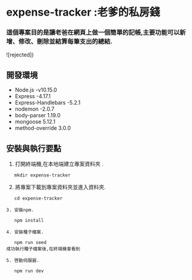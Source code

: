 # expense-tracker :老爹的私房錢

### 這個專案目的是讓老爸在網頁上做一個簡單的記帳,主要功能可以新增、修改、刪除並結算每筆支出的總結.

![rejected])

## 開發環境

- Node.js -v10.15.0
- Express -4.17.1
- Express-Handlebars -5.2.1
- nodemon -2.0.7
- body-parser 1.19.0
- mongoose 5.12.1
- method-override 3.0.0

## 安裝與執行要點

1.  打開終端機,在本地端建立專案資料夾 .

```
   mkdir expense-tracker
```

2.  將專案下載到專案資料夾並進入資料夾.

```
   cd expense-tracker

3. 安裝npm.
```

       npm install

```
4. 安裝種子檔案.
```

       npm run seed
    成功執行種子檔案後,在終端機會看到

```
5. 啓動伺服器.
```

       npm run dev
